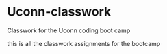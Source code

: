 # Uconn-classwork
Classwork for the Uconn coding boot camp 

this is all the classwork assignments for the bootcamp
